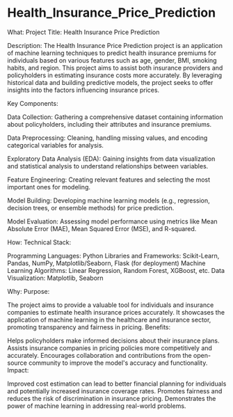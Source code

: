 # Health_Insurance_Price_Prediction
What:
Project Title: Health Insurance Price Prediction

Description:
The Health Insurance Price Prediction project is an application of machine learning techniques to predict health insurance premiums for individuals based on various features such as age, gender, BMI, smoking habits, and region. This project aims to assist both insurance providers and policyholders in estimating insurance costs more accurately. By leveraging historical data and building predictive models, the project seeks to offer insights into the factors influencing insurance prices.

Key Components:

Data Collection: Gathering a comprehensive dataset containing information about policyholders, including their attributes and insurance premiums.

Data Preprocessing: Cleaning, handling missing values, and encoding categorical variables for analysis.

Exploratory Data Analysis (EDA): Gaining insights from data visualization and statistical analysis to understand relationships between variables.

Feature Engineering: Creating relevant features and selecting the most important ones for modeling.

Model Building: Developing machine learning models (e.g., regression, decision trees, or ensemble methods) for price prediction.

Model Evaluation: Assessing model performance using metrics like Mean Absolute Error (MAE), Mean Squared Error (MSE), and R-squared.


How:
Technical Stack:

Programming Languages: Python
Libraries and Frameworks: Scikit-Learn, Pandas, NumPy, Matplotlib/Seaborn, Flask (for deployment)
Machine Learning Algorithms: Linear Regression, Random Forest, XGBoost, etc.
Data Visualization: Matplotlib, Seaborn


Why:
Purpose:

The project aims to provide a valuable tool for individuals and insurance companies to estimate health insurance prices accurately.
It showcases the application of machine learning in the healthcare and insurance sector, promoting transparency and fairness in pricing.
Benefits:

Helps policyholders make informed decisions about their insurance plans.
Assists insurance companies in pricing policies more competitively and accurately.
Encourages collaboration and contributions from the open-source community to improve the model's accuracy and functionality.
Impact:

Improved cost estimation can lead to better financial planning for individuals and potentially increased insurance coverage rates.
Promotes fairness and reduces the risk of discrimination in insurance pricing.
Demonstrates the power of machine learning in addressing real-world problems.
